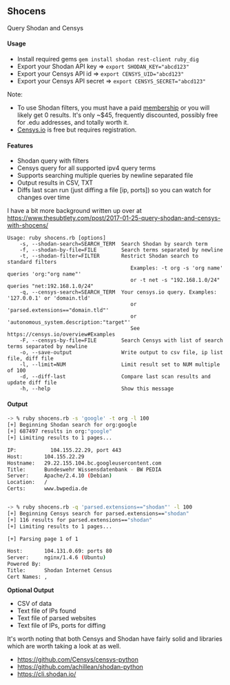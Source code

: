 ## Shocens

Query Shodan and Censys

#### Usage

* Install required gems                 `gem install shodan rest-client ruby_dig`
* Export your Shodan API key            => `export SHODAN_KEY="abcd123"`
* Export your Censys API id             => `export CENSYS_UID="abcd123"`
* Export your Censys API secret         => `export CENSYS_SECRET="abcd123"`

Note:

* To use Shodan filters, you must have a paid [membership](https://account.shodan.io/) or you will likely get 0 results.
It's only ~$45, frequently discounted, possibly free for .edu addresses, and totally worth it.
* [Censys.io](https://censys.io/) is free but requires registration.

#### Features
* Shodan query with filters
* Censys query for all supported ipv4 query terms
* Supports searching multiple queries by newline separated file
* Output results in CSV, TXT
* Diffs last scan run (just diffing a file [ip, ports]) so you can watch for changes over time

I have a bit more background written up over at https://www.thesubtlety.com/post/2017-01-25-query-shodan-and-censys-with-shocens/

```
Usage: ruby shocens.rb [options]
    -s, --shodan-search=SEARCH_TERM  Search Shodan by search term
    -f, --shodan-by-file=FILE        Search terms separated by newline
    -t, --shodan-filter=FILTER       Restrict Shodan search to standard filters
                                        Examples: -t org -s 'org name' queries 'org:"org name"'
                                        or -t net -s "192.168.1.0/24" queries "net:192.168.1.0/24"
    -q, --censys-search=SEARCH_TERM  Your censys.io query. Examples: '127.0.0.1' or 'domain.tld'
                                        or 'parsed.extensions=="domain.tld"'
                                        or 'autonomous_system.description:"target"'
                                        See https://censys.io/overview#Examples
    -F, --censys-by-file=FILE        Search Censys with list of search terms separated by newline
    -o, --save-output                Write output to csv file, ip list file, diff file
    -l, --limit=NUM                  Limit result set to NUM multiple of 100
    -d, --diff-last                  Compare last scan results and update diff file
    -h, --help                       Show this message
```

#### Output

```bash
-> % ruby shocens.rb -s 'google' -t org -l 100
[+] Beginning Shodan search for org:google
[+] 687497 results in org:"google"
[+] Limiting results to 1 pages...

IP:		      104.155.22.29, port 443
Host:		104.155.22.29
Hostname:	29.22.155.104.bc.googleusercontent.com
Title:		Bundeswehr Wissensdatenbank - BW PEDIA
Server:		Apache/2.4.10 (Debian)
Location:	/
Certs:		www.bwpedia.de 


-> % ruby shocens.rb -q 'parsed.extensions=="shodan"' -l 100 
[+] Beginning Censys search for parsed.extensions=="shodan"
[+] 116 results for parsed.extensions=="shodan"
[+] Limiting results to 1 pages...

[+] Parsing page 1 of 1

Host:		104.131.0.69: ports 80
Server:		nginx/1.4.6 (Ubuntu)
Powered By:	
Title:		Shodan Internet Census
Cert Names:	, 

```
**Optional Output**

* CSV of data
* Text file of IPs found
* Text file of parsed websites 
* Text file of IPs, ports for diffing

It's worth noting that both Censys and Shodan have fairly solid and libraries which are worth taking a look at as well.

* https://github.com/Censys/censys-python
* https://github.com/achillean/shodan-python
* https://cli.shodan.io/


